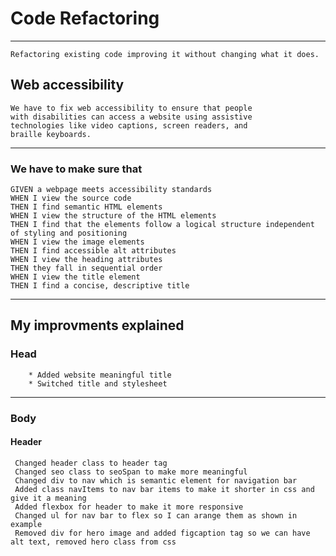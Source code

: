 # Code Refactoring

---

    Refactoring existing code improving it without changing what it does.

## Web accessibility

    We have to fix web accessibility to ensure that people
    with disabilities can access a website using assistive
    technologies like video captions, screen readers, and
    braille keyboards.

---

### We have to make sure that

    GIVEN a webpage meets accessibility standards
    WHEN I view the source code
    THEN I find semantic HTML elements
    WHEN I view the structure of the HTML elements
    THEN I find that the elements follow a logical structure independent of styling and positioning
    WHEN I view the image elements
    THEN I find accessible alt attributes
    WHEN I view the heading attributes
    THEN they fall in sequential order
    WHEN I view the title element
    THEN I find a concise, descriptive title

---

## My improvments explained

### Head

        * Added website meaningful title
        * Switched title and stylesheet

---

### Body

#### Header

     Changed header class to header tag
     Changed seo class to seoSpan to make more meaningful
     Changed div to nav which is semantic element for navigation bar
     Added class navItems to nav bar items to make it shorter in css and give it a meaning
     Added flexbox for header to make it more responsive
     Changed ul for nav bar to flex so I can arange them as shown in example
     Removed div for hero image and added figcaption tag so we can have alt text, removed hero class from css

